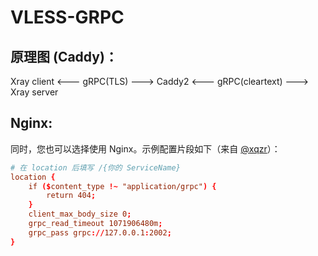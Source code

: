 # VLESS-GRPC

## 原理图 (Caddy)：
Xray client <--- gRPC(TLS) ---> Caddy2 <--- gRPC(cleartext) ---> Xray server

## Nginx:

同时，您也可以选择使用 Nginx。示例配置片段如下（来自 [@xqzr](https://github.com/xqzr)）：
```conf
# 在 location 后填写 /{你的 ServiceName}
location {
    if ($content_type !~ "application/grpc") {
        return 404;
    }
    client_max_body_size 0;
    grpc_read_timeout 1071906480m;
    grpc_pass grpc://127.0.0.1:2002;
}

```
